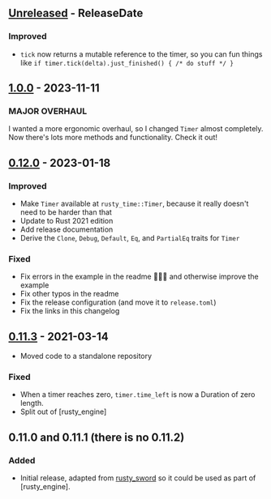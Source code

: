 <!-- next-header -->
## [Unreleased] - ReleaseDate

### Improved

- `tick` now returns a mutable reference to the timer, so you can fun things like `if timer.tick(delta).just_finished() { /* do stuff */ }`

## [1.0.0] - 2023-11-11

### MAJOR OVERHAUL

I wanted a more ergonomic overhaul, so I changed `Timer` almost completely. Now there's lots more methods and functionality. Check it out!

## [0.12.0] - 2023-01-18

### Improved

- Make `Timer` available at `rusty_time::Timer`, because it really doesn't need to be harder than that
- Update to Rust 2021 edition
- Add release documentation
- Derive the `Clone`, `Debug`, `Default`, `Eq`, and `PartialEq` traits for `Timer`

### Fixed

- Fix errors in the example in the readme 🤦🏻‍♂️ and otherwise improve the example
- Fix other typos in the readme
- Fix the release configuration (and move it to `release.toml`)
- Fix the links in this changelog

## [0.11.3] - 2021-03-14

- Moved code to a standalone repository

### Fixed

- When a timer reaches zero, `timer.time_left` is now a Duration of zero length.
- Split out of [rusty_engine]

## 0.11.0 and 0.11.1 (there is no 0.11.2)

### Added

- Initial release, adapted from [rusty_sword](https://github.com/cleancut/rusty_sword)
  so it could be used as part of [rusty_engine].

[`rusty_engine`]: https://github.com/cleancut/rusty_engine
[`rusty_sword`]: https://github.com/cleancut/rusty_sword

<!-- next-url -->
[Unreleased]: https://github.com/CleanCut/rusty_time/compare/v1.0.0...HEAD
[1.0.0]: https://github.com/CleanCut/rusty_time/compare/v0.12.0...v1.0.0
[0.12.0]: https://github.com/cleancut/rusty_time/compare/v0.11.3...v0.12.0
[0.11.3]: https://github.com/cleancut/rusty_time/compare/initial...v0.11.3
